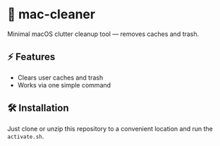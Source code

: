 # 🧹 mac-cleaner

Minimal macOS clutter cleanup tool — removes caches and trash.

## ⚡ Features

- Clears user caches and trash
- Works via one simple command

## 🛠 Installation

Just clone or unzip this repository to a convenient location and run the `activate.sh`.
